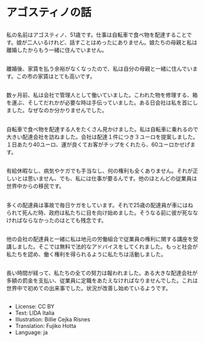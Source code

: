 # アゴスティノの話

##
私の名前はアゴスティノ、51歳です。仕事は自転車で食べ物を配達することです。娘が二人いるけれど、話すことはめったにありません。娘たちの母親と私は離婚したからもう一緒に住んでいません。

##
離婚後、家賃を払う余裕がなくなったので、私は自分の母親と一緒に住んでいます。この市の家賃はとても高いです。

##
数ヶ月前、私は会社で管理人として働いていました。こわれた物を修理する、箱を運ぶ、そしてだれかが必要な時は手伝っていました。ある日会社は私を首にしました。なぜなのか分かりませんでした。

##
自転車で食べ物を配達する人をたくさん見かけました。私は自転車に乗れるので大きい配達会社を訪ねました。会社は配達１件につき３ユーロを提案しました。１日あたり40ユーロ、運が良くてお客がチップをくれたら、60ユーロかせげます。

##
有給休暇なし、病気やケガでも手当なし、何の権利も全くありません。それが正しいとは思いません、でも、私には仕事が要るんです。他のほとんどの従業員は世界中からの移民です。

##
多くの配達員は事故で毎日ケガをしています。それで25歳の配達員が車にはねられて死んだ時、政府は私たちに目を向け始めました。そうなる前に彼が死ななければならなかったのはとても残念です。

##
他の会社の配達員と一緒に私は地元の労働組合で従業員の権利に関する講座を受講しました。そこでは無料で法的なアドバイスをしてくれました。もっと社会が私たちを認め、働く権利を得られるように私たちは活動しました。

##
長い時間が経って、私たちの全ての努力は報われました。ある大きな配達会社が多額の罰金を支払い、従業員に定職をあたえなければなりませんでした。これは世界中で初めての出来事でした。状況が改善し始めているようです。

##
* License: CC BY
* Text: LIDA Italia
* Illustration: Billie Cejka Risnes
* Translation: Fujiko Hotta
* Language: ja
